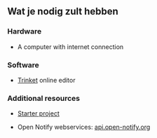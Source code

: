 ## Wat je nodig zult hebben

### Hardware

+ A computer with internet connection

### Software

+ [Trinket](https://trinket.io/) online editor

### Additional resources

+ <a href="http://jumpto.cc/iss-go" target="_blank">Starter project</a>

+ Open Notify webservices: <a href="http://api.open-notify.org/" target="_blank">api.open-notify.org</a>